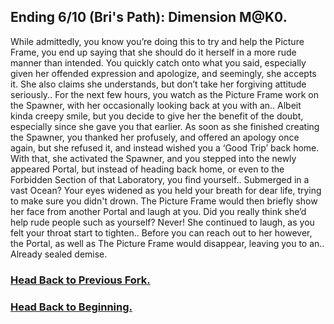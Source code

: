 ## Ending 6/10 (Bri's Path): Dimension M@K0.

While admittedly, you know you’re doing this to try and help the Picture Frame, you end up saying that she should do it herself in a more rude manner than intended. You quickly catch onto what you said, especially given her offended expression and apologize, and seemingly, she accepts it. She also claims she understands, but don’t take her forgiving attitude seriously.. For the next few hours, you watch as the Picture Frame work on the Spawner, with her occasionally looking back at you with an.. Albeit kinda creepy smile, but you decide to give her the benefit of the doubt, especially since she gave you that earlier. As soon as she finished creating the Spawner, you thanked her profusely, and offered an apology once again, but she refused it, and instead wished you a ‘Good Trip’ back home. With that, she activated the Spawner, and you stepped into the newly appeared Portal, but instead of heading back home, or even to the Forbidden Section of that Laboratory, you find yourself.. Submerged in a vast Ocean? Your eyes widened as you held your breath for dear life, trying to make sure you didn't drown. The Picture Frame would then briefly show her face from another Portal and laugh at you. Did you really think she’d help rude people such as yourself? Never! She continued to laugh, as you felt your throat start to tighten.. Before you can reach out to her however, the Portal, as well as The Picture Frame would disappear, leaving you to an.. Already sealed demise.

### [Head Back to Previous Fork.](glass-inventor.md)
### [Head Back to Beginning.](../../README.md)
